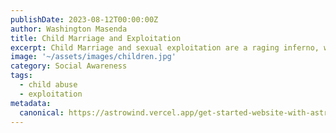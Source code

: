 ```yaml
---
publishDate: 2023-08-12T00:00:00Z
author: Washington Masenda
title: Child Marriage and Exploitation
excerpt: Child Marriage and sexual exploitation are a raging inferno, we are here to show how and what we are doing to extinguish it.
image: '~/assets/images/children.jpg' 
category: Social Awareness 
tags:
  - child abuse 
  - exploitation
metadata:
  canonical: https://astrowind.vercel.app/get-started-website-with-astro-tailwind-css
---
```

